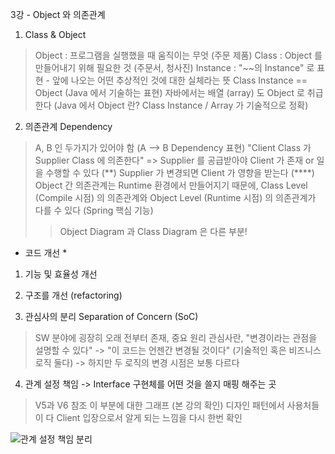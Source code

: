 3강 - Object 와 의존관계

1. Class & Object
> Object : 프로그램을 실행했을 때 움직이는 무엇 (주문 제품)
> Class : Object 를 만들어내기 위해 필요한 것 (주문서, 청사진)
> Instance : "~~의 Instance" 로 표현 - 앞에 나오는 어떤 추상적인 것에 대한 실체라는 뜻
> Class Instance == Object (Java 에서 기술하는 표현)
> 자바에서는 배열 (array) 도 Object 로 취급한다 (Java 에서 Object 란? Class Instance / Array 가 기술적으로 정확)

2. 의존관계 Dependency
> A, B 인 두가지가 있어야 함 (A --> B Dependency 표현)
> "Client Class 가 Supplier Class 에 의존한다" => Supplier 를 공급받아야 Client 가 존재 or 일을 수행할 수 있다
> (**) Supplier 가 변경되면 Client 가 영향을 받는다
> (****) Object 간 의존관계는 Runtime 환경에서 만들어지기 때문에, Class Level (Compile 시점) 의 의존관계와 Object Level (Runtime 시점) 의 의존관계가 다를 수 있다 (Spring 핵심 기능)
>> Object Diagram 과 Class Diagram 은 다른 부분!

* 코드 개선 *
1. 기능 및 효율성 개선
2. 구조를 개선 (refactoring)

3. 관심사의 분리 Separation of Concern (SoC)
> SW 분야에 굉장히 오래 전부터 존재, 중요 원리
> 관심사란, "변경이라는 관점을 설명할 수 있다" -> "이 코드는 언젠간 변경될 것이다" (기술적인 혹은 비즈니스 로직 둘다) -> 하지만 두 로직의 변경 시점은 보통 다르다

4. 관계 설정 책임 -> Interface 구현체를 어떤 것을 쓸지 매핑 해주는 곳
> V5과 V6 참조
> 이 부분에 대한 그래프 (본 강의 확인)
> 디자인 패턴에서 사용처들이 다 Client 입장으로서 알게 되는 느낌을 다시 한번 확인 

![관계 설정 책임 분리](resources/images/section3_6.png)
